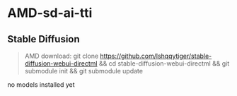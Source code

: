 # AMD-sd-ai-tti

## Stable Diffusion 
> AMD download: git clone https://github.com/lshqqytiger/stable-diffusion-webui-directml && cd stable-diffusion-webui-directml && git submodule init && git submodule update

no models installed yet
